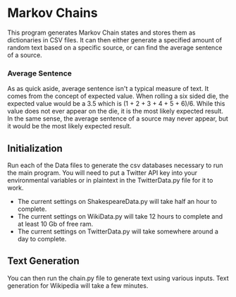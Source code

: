 # Markov Chains

This program generates Markov Chain states and stores them as dictionaries in CSV files. It can then either generate a specified amount of random text based on a specific source, or can find the average sentence of a source.  

### Average Sentence

As as quick aside, average sentence isn't a typical measure of text. It comes from the concept of expected value. When rolling a six sided die, the expected value would be a 3.5 which is (1 + 2 + 3 + 4 + 5 + 6)/6. While this value does not ever appear on the die, it is the most likely expected result. In the same sense, the average sentence of a source may never appear, but it would be the most likely expected result.   

## Initialization

Run each of the Data files to generate the csv databases necessary to run the main program. You will need to put a Twitter API key into your environmental variables or in plaintext in the TwitterData.py file for it to work.   
  
- The current settings on ShakespeareData.py will take half an hour to complete.  
- The current settings on WikiData.py will take 12 hours to complete and at least 10 Gb of free ram.  
- The current settings on TwitterData.py will take somewhere around a day to complete.  

## Text Generation

You can then run the chain.py file to generate text using various inputs. Text generation for Wikipedia will take a few minutes.  
